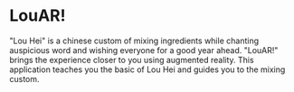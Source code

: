 # LouAR!
"Lou Hei" is a chinese custom of mixing ingredients while chanting auspicious word and wishing everyone for a good year ahead. "LouAR!" brings the experience closer to you using augmented reality. This application teaches you the basic of Lou Hei and guides you to the mixing custom. 
